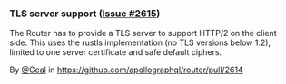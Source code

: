 ### TLS server support ([Issue #2615](https://github.com/apollographql/router/issues/2615))

The Router has to provide a TLS server to support HTTP/2 on the client side. This uses the rustls implementation (no TLS versions below 1.2), limited to one server certificate and safe default ciphers.

By [@Geal](https://github.com/Geal) in https://github.com/apollographql/router/pull/2614